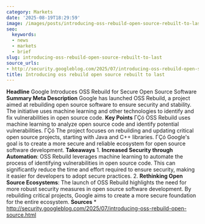 ```yaml
---
category: Markets
date: '2025-08-19T18:29:59'
image: /images/posts/introducing-oss-rebuild-open-source-rebuilt-to-last.png
seo:
  keywords:
  - news
  - markets
  - brief
slug: introducing-oss-rebuild-open-source-rebuilt-to-last
source_urls:
- http://security.googleblog.com/2025/07/introducing-oss-rebuild-open-source.html
title: Introducing oss rebuild open source rebuilt to last
---
```


**Headline** Google Introduces OSS Rebuild for Secure Open Source Software  **Summary Meta Description** Google has launched OSS Rebuild, a project aimed at rebuilding open source software to ensure security and stability. The initiative uses machine learning and other technologies to identify and fix vulnerabilities in open source code.  **Key Points**  ΓÇó OSS Rebuild uses machine learning to analyze open source code and identify potential vulnerabilities. ΓÇó The project focuses on rebuilding and updating critical open source projects, starting with Java and C++ libraries. ΓÇó Google's goal is to create a more secure and reliable ecosystem for open source software development.  **Takeaways**  1. **Increased Security through Automation**: OSS Rebuild leverages machine learning to automate the process of identifying vulnerabilities in open source code. This can significantly reduce the time and effort required to ensure security, making it easier for developers to adopt secure practices. 2. **Rethinking Open Source Ecosystems**: The launch of OSS Rebuild highlights the need for more robust security measures in open source software development. By rebuilding critical projects, Google aims to create a more secure foundation for the entire ecosystem.  **Sources** * http://security.googleblog.com/2025/07/introducing-oss-rebuild-open-source.html